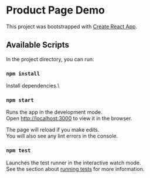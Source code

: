 # Product Page Demo

This project was bootstrapped with [Create React App](https://github.com/facebook/create-react-app).

## Available Scripts

In the project directory, you can run:

### `npm install`

Install dependencies.\

### `npm start`

Runs the app in the development mode.\
Open [http://localhost:3000](http://localhost:3000) to view it in the browser.

The page will reload if you make edits.\
You will also see any lint errors in the console.

### `npm test`

Launches the test runner in the interactive watch mode.\
See the section about [running tests](https://facebook.github.io/create-react-app/docs/running-tests) for more information.